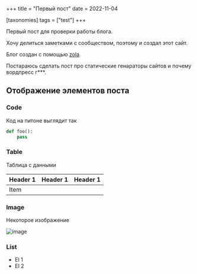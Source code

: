 +++
title = "Первый пост"
date = 2022-11-04

[taxonomies]
tags = ["test"]
+++

Первый пост для проверки работы блога.

Хочу делиться заметками с сообществом, поэтому и создал этот сайт.

<!-- more -->

Блог создан c помощью [zola](https://www.getzola.org/).

Постараюсь сделать пост про статические генараторы сайтов и почему вордпресс г***.

## Отображение элементов поста

### Code

Код на питоне выглядит так

```python
def foo():
    pass
```

### Table

Таблица с данными

| Header 1 | Header 1 | Header 1 |
|----------|----------|----------|
| Item     |          |          |

### Image

Некоторое изображение

![image](/banner.jpg)

### List

- El 1
- El 2
